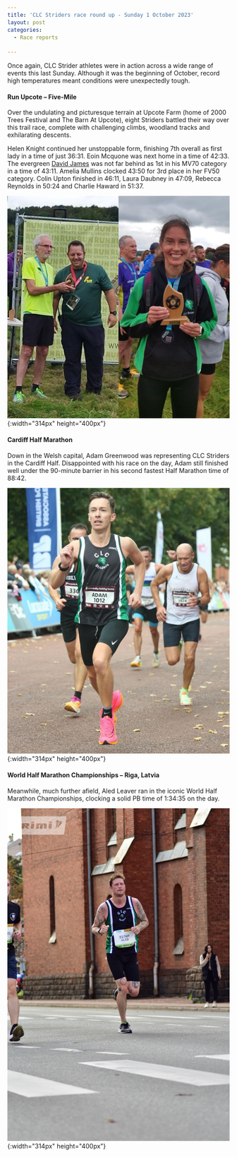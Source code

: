 ```yaml
---
title: 'CLC Striders race round up - Sunday 1 October 2023'
layout: post
categories:
  - Race reports

---
```


Once again, CLC Strider athletes were in action across a wide range of events this last Sunday. Although it was the beginning of October, record high temperatures meant conditions were unexpectedly tough.

#### Run Upcote – Five-Mile

Over the undulating and picturesque terrain at Upcote Farm (home of 2000 Trees Festival and The Barn At Upcote), eight Striders battled their way over this trail race, complete with challenging climbs, woodland tracks and exhilarating descents.

Helen Knight continued her unstoppable form, finishing 7th overall as first lady in a time of just 36:31. Eoin Mcquone was next home in a time of  42:33. The evergreen [David James](/images/2023/10/2023-10-03-Run-Upcote.jpg "David James") was not far behind as 1st in his MV70 category in a time of 43:11. Amelia Mullins clocked 43:50 for 3rd place in her FV50 category. Colin Upton finished in 46:11, Laura Daubney in 47:09, Rebecca Reynolds in 50:24 and Charlie Haward in 51:37.

![Helen Knight](/images/2023/10/2023-10-03-Run-Upcote.jpg "Helen Knight"){:width="314px" height="400px"}

#### Cardiff Half Marathon

Down in the Welsh capital, Adam Greenwood was representing CLC Striders in the Cardiff Half. Disappointed with his race on the day, Adam still finished well under the 90-minute barrier in his second fastest Half Marathon time of 88:42.

![Adam Greenwood](/images/2023/10/2023-10-03-Cardiff-half.jpg "Adam Greenwood"){:width="314px" height="400px"}

#### World Half Marathon Championships – Riga, Latvia

Meanwhile, much further afield, Aled Leaver ran in the iconic World Half Marathon Championships, clocking a solid PB time of 1:34:35 on the day.

![Aled Leaver](/images/2023/10/2023-10-03-Aled-Leaver-Riga.jpg "Aled Leaver"){:width="314px" height="400px"}

